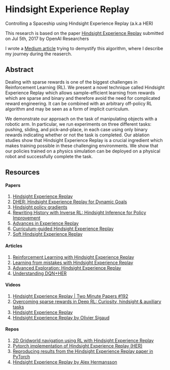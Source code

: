 # Hindsight Experience Replay

Controlling a Spaceship using Hindsight Experience Replay (a.k.a HER)

This research is based on the paper [Hindsight Experience Replay](https://arxiv.org/abs/1707.01495) submitted on Jul 5th, 2017 by OpenAI Researchers

I wrote a [Medium article]() trying to demystify this algorithm, where I describe my journey during the reaserch.

## Abstract

Dealing with sparse rewards is one of the biggest challenges in Reinforcement Learning (RL). We present a novel technique called Hindsight Experience Replay which allows sample-efficient learning from rewards which are sparse and binary and therefore avoid the need for complicated reward engineering. It can be combined with an arbitrary off-policy RL algorithm and may be seen as a form of implicit curriculum.

We demonstrate our approach on the task of manipulating objects with a robotic arm. In particular, we run experiments on three different tasks: pushing, sliding, and pick-and-place, in each case using only binary rewards indicating whether or not the task is completed. Our ablation studies show that Hindsight Experience Replay is a crucial ingredient which makes training possible in these challenging environments. We show that our policies trained on a physics simulation can be deployed on a physical robot and successfully complete the task.

## Resources

#### Papers

1. [Hindsight Experience Replay](https://arxiv.org/abs/1707.01495)
2. [DHER: Hindsight Experience Replay for Dynamic Goals](https://openreview.net/forum?id=Byf5-30qFX)
3. [Hindsight policy gradients](https://arxiv.org/abs/1711.06006)
4. [Rewriting History with Inverse RL: Hindsight Inference for Policy Improvement](https://arxiv.org/abs/2002.11089)
5. [Advances in Experience Replay](https://arxiv.org/abs/1805.05536)
6. [Curriculum-guided Hindsight Experience Replay](https://papers.nips.cc/paper/9425-curriculum-guided-hindsight-experience-replay)
7. [Soft Hindsight Experience Replay](https://arxiv.org/abs/2002.02089)

#### Articles

1. [Reinforcement Learning with Hindsight Experience Replay](https://towardsdatascience.com/reinforcement-learning-with-hindsight-experience-replay-1fee5704f2f8)
2. [Learning from mistakes with Hindsight Experience Replay](https://becominghuman.ai/learning-from-mistakes-with-hindsight-experience-replay-547fce2b3305)
3. [Advanced Exploration: Hindsight Experience Replay](https://medium.com/analytics-vidhya/advanced-exploration-hindsight-experience-replay-fd604be0fc4a)
4. [Understanding DQN+HER](https://deeprobotics.wordpress.com/2018/03/07/bitflipper-herdqn/)

#### Videos

1. [Hindsight Experience Replay | Two Minute Papers #192](https://www.youtube.com/watch?v=Dvd1jQe3pq0)
2. [Overcoming sparse rewards in Deep RL: Curiosity, hindsight & auxiliary tasks](https://www.youtube.com/watch?v=0Ey02HT_1Ho)
3. [Hindsight Experience Replay](https://www.youtube.com/watch?v=Dz_HuzgMxzo)
4. [Hindsight Experience Replay by Olivier Sigaud](https://www.youtube.com/watch?v=77xkqEAsHFI)

#### Repos

1. [2D Gridworld navigation using RL with Hindsight Experience Replay](https://github.com/orrivlin/Navigation-HER)
2. [Pytorch implementation of Hindsight Experience Replay (HER)](https://github.com/TianhongDai/hindsight-experience-replay)
3. [Reproducing results from the Hindsight Experience Replay paper in PyTorch](https://github.com/viraat/hindsight-experience-replay)
4. [Hindsight Experience Replay by Alex Hermansson](https://github.com/AlexHermansson/hindsight-experience-replay)
